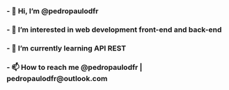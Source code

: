 <h3>- 👋 Hi, I’m @pedropaulodfr </h3>
<h3>- 👀 I’m interested in web development front-end and back-end </h3>
<h3>- 🌱 I’m currently learning API REST </h3>
<h3>- 📫 How to reach me @pedropaulodfr | pedropaulodfr@outlook.com </h3>


<!---
pedropaulodfr/pedropaulodfr is a ✨ special ✨ repository because its `README.md` (this file) appears on your GitHub profile.
You can click the Preview link to take a look at your changes.
--->
